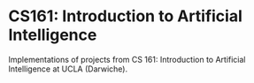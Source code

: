# CS161: Introduction to Artificial Intelligence
Implementations of projects from CS 161: Introduction to Artificial Intelligence at UCLA (Darwiche).
